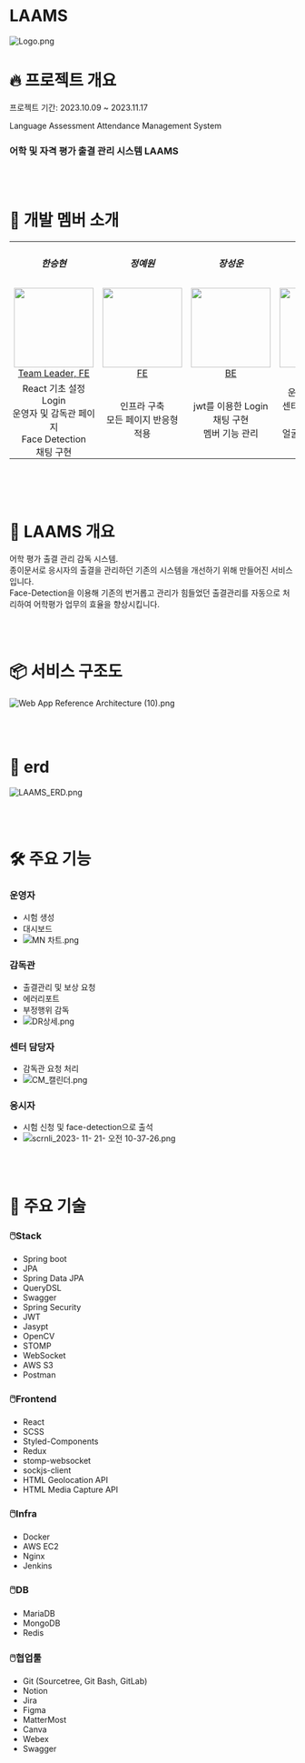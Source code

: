 # LAAMS
![Logo.png](https://prod-files-secure.s3.us-west-2.amazonaws.com/ff2c16f8-90c0-45c4-a8bb-51a77b465f91/cfd5c3ed-1aae-4335-8bbe-0496d4b8c40c/Logo.png)
# 🔥 프로젝트 개요

프로젝트 기간: 2023.10.09 ~ 2023.11.17 <br> 

Language Assessment Attendance Management System <br>
### 어학 및 자격 평가 출결 관리 시스템 LAAMS 

<br><br>

# 🙂 개발 멤버 소개

<table>
    <tr>
      <td align="center">
        <h5>한승현</h5>
      </td>
      <td align="center">
        <h5>정예원</h5>
      </td>
      <td align="center">
        <h5>장성운</h5>
      </td>
      <td align="center">
        <h5>공익규</h5>
      </td>
      <td align="center">
        <h5>김현지</h5>
      </td>
      <td align="center">
        <h5>박단비</h5>
      </td>
    </tr>
    <tr>
        <td height="140px" align="center"> <a href="https://github.com/SeungHyunH">
            <img src="https://avatars.githubusercontent.com/SeungHyunH" width="140px" /> <br>Team Leader, FE</a></td>
        <td height="140px" align="center"> <a href="https://github.com/yewon830">
            <img src="https://avatars.githubusercontent.com/yewon830" width="140px" /> <br>FE</a></td>
        <td height="140px" align="center"> <a href="https://github.com/seong-un">
            <img src="https://avatars.githubusercontent.com/seong-un" width="140px" /> <br>BE</a></td>
        <td height="140px" align="center"> <a href="https://github.com/Going9">
            <img src="https://avatars.githubusercontent.com/Going9" width="140px" /> <br>BE</a></td>
        <td height="140px" align="center"> <a href="https://github.com/hjkasd">
            <img src="https://avatars.githubusercontent.com/hjkasd" width="140px" /> <br>BE</a></td>
        <td height="140px" align="center"> <a href="https://github.com/pdanbi00">
            <img src="https://avatars.githubusercontent.com/pdanbi00" width="140px" /> <br>BE</a></td>        
    </tr>
    <tr>
      <td align="center" style="padding: 0px">
        React 기초 설정<br>Login<br>운영자 및 감독관 페이지<br>Face Detection<br>채팅 구현
      </td>
      <td align="center">
        인프라 구축<br>모든 페이지 반응형 적용
      </td>
      <td align="center">
        jwt를 이용한 Login<br>채팅 구현<br>멤버 기능 관리
      </td>
      <td align="center">
        운영자 기능 관리<br>센터 담당자 기능 관리<br>얼굴 인식 및 일치율 비교 기능
      </td>
      <td align="center">
        감독관 기능 관리<br>센터 담당자 기능 관리
      </td>
      <td align="center">
        공지사항 관리<br>대시보드 기능 관리
      </td>    
    </tr>
</table>

<br>
<br>
<br>

# 📜 LAAMS 개요

어학 평가 출결 관리 감독 시스템.<br>
종이문서로 응시자의 출결을 관리하던 기존의 시스템을 개선하기 위해 만들어진 서비스 입니다.<br>
Face-Detection을 이용해 기존의 번거롭고 관리가 힘들었던 출결관리를 자동으로 처리하여 어학평가 업무의 효율을 향상시킵니다.

<br>
<br>

# 📦 서비스 구조도

![Web App Reference Architecture (10).png](https://prod-files-secure.s3.us-west-2.amazonaws.com/ff2c16f8-90c0-45c4-a8bb-51a77b465f91/af62b45b-e017-4807-a903-e83eb1edd07f/Web_App_Reference_Architecture_(10).png)

<br>
<br>

# 🌊 erd

![LAAMS_ERD.png](https://prod-files-secure.s3.us-west-2.amazonaws.com/ff2c16f8-90c0-45c4-a8bb-51a77b465f91/5b69e323-e73d-412a-abf6-8cfc3aef3564/LAAMS_ERD.png)

<br>
<br>

# 🛠️ 주요 기능

### 운영자 
+ 시험 생성
+ 대시보드
+ ![MN 차트.png](https://prod-files-secure.s3.us-west-2.amazonaws.com/ff2c16f8-90c0-45c4-a8bb-51a77b465f91/5db42ada-0e65-4574-a8cd-228872a81451/MN_%EC%B0%A8%ED%8A%B8.png)

### 감독관
+ 출결관리 및 보상 요청
+ 에러리포트
+ 부정행위 감독
+ ![DR상세.png](https://prod-files-secure.s3.us-west-2.amazonaws.com/ff2c16f8-90c0-45c4-a8bb-51a77b465f91/cc89dfec-0505-4ffc-92b2-f69a7a74f883/DR%EC%83%81%EC%84%B8.png)

### 센터 담당자 
+ 감독관 요청 처리
+ ![CM_캘린더.png](https://prod-files-secure.s3.us-west-2.amazonaws.com/ff2c16f8-90c0-45c4-a8bb-51a77b465f91/5c8bdffa-bcca-47a5-9ae3-b54fa7c2662c/CM_%EC%BA%98%EB%A6%B0%EB%8D%94.png)

### 응시자
+ 시험 신청 및 face-detection으로 출석
+ ![scrnli_2023- 11- 21- 오전 10-37-26.png](https://prod-files-secure.s3.us-west-2.amazonaws.com/ff2c16f8-90c0-45c4-a8bb-51a77b465f91/6f144faf-c62f-4ff0-81a7-408c9d05657a/scrnli_2023-_11-_21-_%EC%98%A4%EC%A0%84_10-37-26.png)


<br>
<br>

# 🔧 주요 기술

### 🖱️Stack

+ Spring boot
+ JPA
+ Spring Data JPA
+ QueryDSL
+ Swagger
+ Spring Security
+ JWT
+ Jasypt
+ OpenCV
+ STOMP
+ WebSocket
+ AWS S3
+ Postman

### 🖱️Frontend

+ React
+ SCSS
+ Styled-Components
+ Redux
+ stomp-websocket
+ sockjs-client
+ HTML Geolocation API
+ HTML Media Capture API

### 🖱️Infra

+ Docker
+ AWS EC2
+ Nginx
+ Jenkins

### 🖱️DB

+ MariaDB
+ MongoDB
+ Redis

### 🖱️협업툴

+ Git (Sourcetree, Git Bash, GitLab)
+ Notion
+ Jira
+ Figma
+ MatterMost
+ Canva
+ Webex
+ Swagger

<br>
<br>
